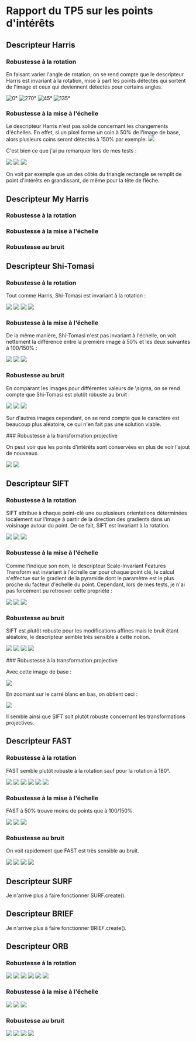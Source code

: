 # Rapport du TP5 sur les points d'intérêts

## Descripteur Harris

### Robustesse à la rotation

En faisant varier l'angle de rotation, on se rend compte que le descripteur Harris est invariant à la rotation, mise à part les points détectés qui sortent de l'image et ceux qui deviennent détectés pour certains angles.

![0°](Harris/Rotation/harris_0.png)
![270°](Harris/Rotation/harris_270.png)
![45°](Harris/Rotation/harris_45.png)
![135°](Harris/Rotation/harris_135.png)


### Robustesse à la mise à l'échelle

Le descripteur Harris n'est pas solide concernant les changements d'échelles. En effet, si un pixel forme un coin à 50% de l'image de base, alors plusieurs coins seront détectés à 150% par exemple.
![](Scale_Edge.png)

C'est bien ce que j'ai pu remarquer lors de mes tests : 

![](Harris/Scale/harris_0.5.png)
![](Harris/Scale/harris_1.0.png)
![](Harris/Scale/harris_1.5.png)

On voit par exemple que un des côtés du triangle rectangle se remplit de point d'intérêts en grandissant, de même pour la tête de flèche.

## Descripteur My Harris

### Robustesse à la rotation

### Robustesse à la mise à l'échelle

### Robustesse au bruit

## Descripteur Shi-Tomasi

### Robustesse à la rotation

Tout comme Harris, Shi-Tomasi est invariant à la rotation : 

![](Shi-Tomasi/Rotation/Shi-Tomasi_0.png)
![](Shi-Tomasi/Rotation/Shi-Tomasi_45.png)
![](Shi-Tomasi/Rotation/Shi-Tomasi_90.png)
![](Shi-Tomasi/Rotation/Shi-Tomasi_135.png)

### Robustesse à la mise à l'échelle

De la même manière, Shi-Tomasi n'est pas invariant à l'échelle, on voit nettement la différence entre la première image à 50% et les deux suivantes à 100/150% :

![](Shi-Tomasi/Scale/Shi-Tomasi_0.5.png)
![](Shi-Tomasi/Scale/Shi-Tomasi_1.0.png)
![](Shi-Tomasi/Scale/Shi-Tomasi_1.5.png)

### Robustesse au bruit

En comparant les images pour différentes valeurs de \sigma, on se rend compte que Shi-Tomasi est plutôt robuste au bruit :

![](Shi-Tomasi/Noise/Shi-Tomasi_Noise_0.png)
![](Shi-Tomasi/Noise/Shi-Tomasi_Noise_7.png)
![](Shi-Tomasi/Noise/Shi-Tomasi_Noise_14.png)

Sur d'autres images cependant, on se rend compte que le caractère est beaucoup plus aléatoire, ce qui n'en fait pas une solution viable.

### Robustesse à la transformation projective

On peut voir que les points d'intérêts sont conservées en plus de voir l'ajout de nouveaux.

![](Shi-Tomasi/Projection/Shi-Tomasi_original.png)
![](Shi-Tomasi/Projection/Shi-Tomasi_projection.png)

## Descripteur SIFT

### Robustesse à la rotation

SIFT attribue à chaque point-clé une ou plusieurs orientations déterminées localement sur l'image à partir de la direction des gradients dans un voisinage autour du point. De ce fait, SIFT est invariant à la rotation.

![](SIFT/Rotation/SIFT_0.png)
![](SIFT/Rotation/SIFT_90.png)
![](SIFT/Rotation/SIFT_180.png)

### Robustesse à la mise à l'échelle

Comme l'indique son nom, le descripteur Scale-Invariant Features Transform est invariant à l'échelle car pour chaque point clé, le calcul s'effectue sur le gradient de la pyramide dont le paramètre est le plus proche du facteur d'échelle du point.
Cependant, lors de mes tests, je n'ai pas forcément pu retrouver cette propriété :

![](SIFT/Scale/SIFT_0.5.png)
![](SIFT/Scale/SIFT_1.0.png)
![](SIFT/Scale/SIFT_1.5.png)

### Robustesse au bruit

SIFT est plutôt robuste pour les modifications affines mais le bruit étant aléatoire, le descripteur semble très sensible à cette notion.

![](SIFT/Noise/SIFT_Noise_0.png)
![](SIFT/Noise/SIFT_Noise_7.png)
![](SIFT/Noise/SIFT_Noise_14.png)
![](SIFT/Noise/SIFT_Noise_20.png)

### Robustesse à la transformation projective

Avec cette image de base :

![](SIFT/Projection/SIFT_Original.png)

En zoomant sur le carré blanc en bas, on obtient ceci : 

![](SIFT/Projection/SIFT_Projection.png)

Il semble ainsi que SIFT soit plutôt robuste concernant les transformations projectives.

## Descripteur FAST

### Robustesse à la rotation

FAST semble plutôt robuste à la rotation sauf pour la rotation à 180°.

![](FAST/Rotation/FAST_0.png)
![](FAST/Rotation/FAST_45.png)
![](FAST/Rotation/FAST_135.png)
![](FAST/Rotation/FAST_180.png)
![](FAST/Rotation/FAST_225.png)
![](FAST/Rotation/FAST_315.png)

### Robustesse à la mise à l'échelle

FAST à 50% trouve moins de points que à 100/150%.

![](FAST/Scale/FAST_0.5.png)
![](FAST/Scale/FAST_1.0.png)
![](FAST/Scale/FAST_1.5.png)

### Robustesse au bruit

On voit rapidement que FAST est très sensible au bruit.

![](FAST/Noise/FAST_Noise_0.png)
![](FAST/Noise/FAST_Noise_7.png)
![](FAST/Noise/FAST_Noise_14.png)
![](FAST/Noise/FAST_Noise_20.png)

## Descripteur SURF

Je n'arrive plus à faire fonctionner SURF.create().

## Descripteur BRIEF

Je n'arrive plus à faire fonctionner BRIEF.create().

## Descripteur ORB

### Robustesse à la rotation

![](ORB/Rotation/ORB_0.png)
![](ORB/Rotation/ORB_45.png)
![](ORB/Rotation/ORB_135.png)
![](ORB/Rotation/ORB_180.png)
![](ORB/Rotation/ORB_225.png)
![](ORB/Rotation/ORB_315.png)

### Robustesse à la mise à l'échelle

![](ORB/Scale/ORB_0.5.png)
![](ORB/Scale/ORB_1.0.png)
![](ORB/Scale/ORB_1.5.png)

### Robustesse au bruit

![](ORB/Noise/ORB_Noise_0.png)
![](ORB/Noise/ORB_Noise_7.png)
![](ORB/Noise/ORB_Noise_14.png)
![](ORB/Noise/ORB_Noise_20.png)